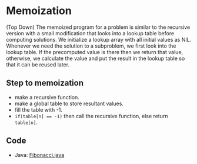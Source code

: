 # Memoization

(Top Down) The memoized program for a problem is similar to the recursive version with a small modification that looks into a lookup table before computing solutions. We initialize a lookup array with all initial values as NIL. Whenever we need the solution to a subproblem, we first look into the lookup table. If the precomputed value is there then we return that value, otherwise, we calculate the value and put the result in the lookup table so that it can be reused later.

## Step to memoization

- make a recursive function.
- make a global table to store resultant values.
- fill the table with -1.
- `if(table[n] == -1)` then call the recursive function, else return `table[n]`.

##  Code
- Java: [Fibonacci.java](./Fibonacci.java)